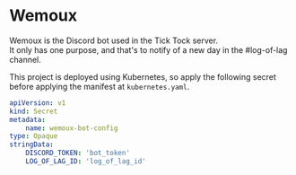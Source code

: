 # Wemoux
Wemoux is the Discord bot used in the Tick Tock server.<br>
It only has one purpose, and that's to notify of a new day in the #log-of-lag channel.

This project is deployed using Kubernetes, so apply the following secret before applying the manifest at `kubernetes.yaml`.
```yaml
apiVersion: v1
kind: Secret
metadata:
    name: wemoux-bot-config
type: Opaque
stringData:
    DISCORD_TOKEN: 'bot_token'
    LOG_OF_LAG_ID: 'log_of_lag_id'
```
